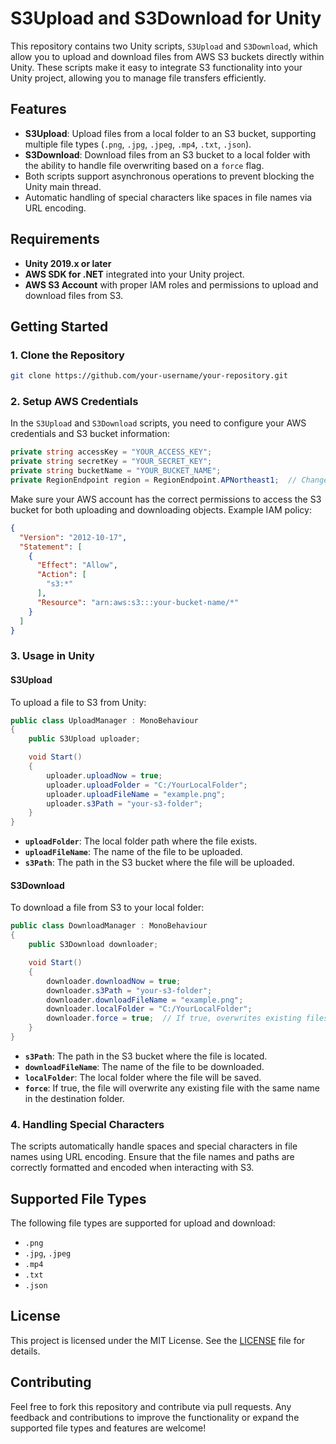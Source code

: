 # S3Upload and S3Download for Unity

This repository contains two Unity scripts, `S3Upload` and `S3Download`, which allow you to upload and download files from AWS S3 buckets directly within Unity. These scripts make it easy to integrate S3 functionality into your Unity project, allowing you to manage file transfers efficiently.

## Features

- **S3Upload**: Upload files from a local folder to an S3 bucket, supporting multiple file types (`.png`, `.jpg`, `.jpeg`, `.mp4`, `.txt`, `.json`).
- **S3Download**: Download files from an S3 bucket to a local folder with the ability to handle file overwriting based on a `force` flag.
- Both scripts support asynchronous operations to prevent blocking the Unity main thread.
- Automatic handling of special characters like spaces in file names via URL encoding.

## Requirements

- **Unity 2019.x or later**
- **AWS SDK for .NET** integrated into your Unity project.
- **AWS S3 Account** with proper IAM roles and permissions to upload and download files from S3.

## Getting Started

### 1. Clone the Repository

```bash
git clone https://github.com/your-username/your-repository.git
```

### 2. Setup AWS Credentials

In the `S3Upload` and `S3Download` scripts, you need to configure your AWS credentials and S3 bucket information:

```csharp
private string accessKey = "YOUR_ACCESS_KEY";
private string secretKey = "YOUR_SECRET_KEY";
private string bucketName = "YOUR_BUCKET_NAME";
private RegionEndpoint region = RegionEndpoint.APNortheast1;  // Change the region as necessary
```

Make sure your AWS account has the correct permissions to access the S3 bucket for both uploading and downloading objects. Example IAM policy:

```json
{
  "Version": "2012-10-17",
  "Statement": [
    {
      "Effect": "Allow",
      "Action": [
        "s3:*"
      ],
      "Resource": "arn:aws:s3:::your-bucket-name/*"
    }
  ]
}
```

### 3. Usage in Unity

#### S3Upload

To upload a file to S3 from Unity:

```csharp
public class UploadManager : MonoBehaviour
{
    public S3Upload uploader;

    void Start()
    {
        uploader.uploadNow = true;
        uploader.uploadFolder = "C:/YourLocalFolder";
        uploader.uploadFileName = "example.png";
        uploader.s3Path = "your-s3-folder";
    }
}
```

- **`uploadFolder`**: The local folder path where the file exists.
- **`uploadFileName`**: The name of the file to be uploaded.
- **`s3Path`**: The path in the S3 bucket where the file will be uploaded.

#### S3Download

To download a file from S3 to your local folder:

```csharp
public class DownloadManager : MonoBehaviour
{
    public S3Download downloader;

    void Start()
    {
        downloader.downloadNow = true;
        downloader.s3Path = "your-s3-folder";
        downloader.downloadFileName = "example.png";
        downloader.localFolder = "C:/YourLocalFolder";
        downloader.force = true;  // If true, overwrites existing files
    }
}
```

- **`s3Path`**: The path in the S3 bucket where the file is located.
- **`downloadFileName`**: The name of the file to be downloaded.
- **`localFolder`**: The local folder where the file will be saved.
- **`force`**: If true, the file will overwrite any existing file with the same name in the destination folder.

### 4. Handling Special Characters

The scripts automatically handle spaces and special characters in file names using URL encoding. Ensure that the file names and paths are correctly formatted and encoded when interacting with S3.

## Supported File Types

The following file types are supported for upload and download:

- `.png`
- `.jpg`, `.jpeg`
- `.mp4`
- `.txt`
- `.json`

## License

This project is licensed under the MIT License. See the [LICENSE](LICENSE) file for details.

## Contributing

Feel free to fork this repository and contribute via pull requests. Any feedback and contributions to improve the functionality or expand the supported file types and features are welcome!

